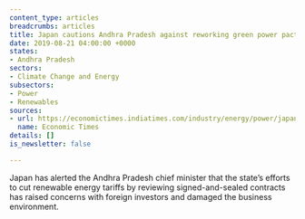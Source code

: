 ```yaml
---
content_type: articles
breadcrumbs: articles
title: Japan cautions Andhra Pradesh against reworking green power pacts
date: 2019-08-21 04:00:00 +0000
states:
- Andhra Pradesh
sectors:
- Climate Change and Energy
subsectors:
- Power
- Renewables
sources:
- url: https://economictimes.indiatimes.com/industry/energy/power/japan-cautions-andhra-pradesh-against-reworking-green-power-pacts/articleshow/70668370.cms
  name: Economic Times
details: []
is_newsletter: false

---
```

Japan has alerted the Andhra Pradesh chief minister that the state’s efforts to cut renewable energy tariffs by reviewing signed-and-sealed contracts has raised concerns with foreign investors and damaged the business environment.
